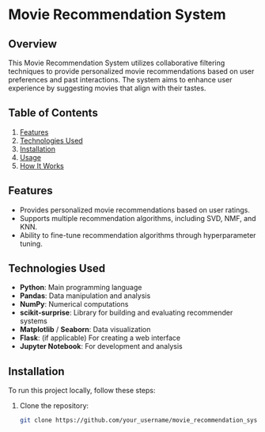 # Movie Recommendation System

## Overview
This Movie Recommendation System utilizes collaborative filtering techniques to provide personalized movie recommendations based on user preferences and past interactions. The system aims to enhance user experience by suggesting movies that align with their tastes.

## Table of Contents
1. [Features](#features)
2. [Technologies Used](#technologies-used)
3. [Installation](#installation)
4. [Usage](#usage)
5. [How It Works](#how-it-works)

## Features
- Provides personalized movie recommendations based on user ratings.
- Supports multiple recommendation algorithms, including SVD, NMF, and KNN.
- Ability to fine-tune recommendation algorithms through hyperparameter tuning.

## Technologies Used
- **Python**: Main programming language
- **Pandas**: Data manipulation and analysis
- **NumPy**: Numerical computations
- **scikit-surprise**: Library for building and evaluating recommender systems
- **Matplotlib** / **Seaborn**: Data visualization
- **Flask**: (if applicable) For creating a web interface
- **Jupyter Notebook**: For development and analysis

## Installation
To run this project locally, follow these steps:

1. Clone the repository:
   ```bash
   git clone https://github.com/your_username/movie_recommendation_system.git
